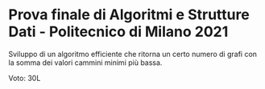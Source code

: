 # Prova finale di Algoritmi e Strutture Dati - Politecnico di Milano 2021
Sviluppo di un algoritmo efficiente che ritorna un certo numero di grafi con la somma dei valori cammini
minimi più bassa.

Voto: 30L
